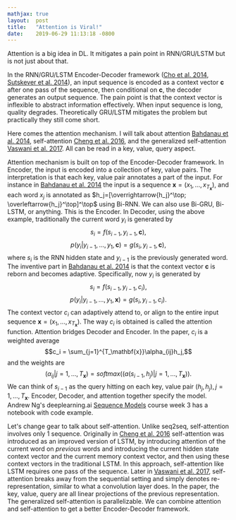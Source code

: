 ```yaml
---
mathjax: true
layout:  post
title:   "Attention is Viral!"
date:    2019-06-29 11:13:18 -0800
---
```

Attention is a big idea in DL. It mitigates a pain point in RNN/GRU/LSTM but is not just about that.

In the RNN/GRU/LSTM Encoder-Decoder framework ([Cho et al. 2014][Learning Phrase Representations using RNN Encoder–Decoder for Statistical Machine Translation], [Sutskever et al. 2014][Sequence to Sequence Learning with Neural Networks]), an input sequence is encoded as a context vector $\mathbf{c}$ after one pass of the sequence, then conditional on $\mathbf{c}$, the decoder generates an output sequence. The pain point is that the context vector is inflexible to abstract information effectively. When input sequence is long, quality degrades. Theoretically GRU/LSTM mitigates the problem but practically they still come short.

Here comes the attention mechanism. I will talk about attention [Bahdanau et al. 2014][Neural Machine Translation by Jointly Learning to Align and Translate], self-attention [Cheng et al. 2016][Long Short-Term Memory-Networks for Machine Reading], and the generalized self-attention [Vaswani et al. 2017][Attention is All You Need]. All can be read in a key, value, query aspect.

Attention mechanism is built on top of the Encoder-Decoder framework. In Encoder, the input is encoded into a collection of key, value pairs. The interpretation is that each key, value pair annotates a part of the input. For instance in [Bahdanau et al. 2014][Neural Machine Translation by Jointly Learning to Align and Translate] the input is a sequence $\mathbf{x} = (x_1, ..., x_{T_\mathbf{x}})$, and each word $x_j$ is annotated as $h_j=[\overrightarrow{h_j}^\top; \overleftarrow{h_j}^\top]^\top$ using Bi-RNN. We can also use Bi-GRU, Bi-LSTM, or anything. This is the Encoder. In Decoder, using the above example, traditionally the current word $y_i$ is generated by
$$s_i = f(s_{i-1}, y_{i-1}, \mathbf{c}),$$
$$p(y_i|y_{i-1}, ..., y_1, \mathbf{c}) = g(s_i, y_{i-1}, \mathbf{c}),$$
where $s_i$ is the RNN hidden state and $y_{i-1}$ is the previously generated word. The inventive part in [Bahdanau et al. 2014][Neural Machine Translation by Jointly Learning to Align and Translate] is that the context vector $\mathbf{c}$ is reborn and becomes adaptive. Specifically, now $y_i$ is generated by
$$s_i = f(s_{i-1}, y_{i-1}, c_i),$$
$$p(y_i|y_{i-1}, ..., y_1, \mathbf{x}) = g(s_i, y_{i-1}, c_i).$$
The context vector $c_i$ can adaptively attend to, or align to the entire input sequence $\mathbf{x} = (x_1, ..., x_{T_\mathbf{x}})$. The way $c_i$ is obtained is called the attention function. Attention bridges Decoder and Encoder. In the paper, $c_i$ is a weighted average
$$c_i = \sum_{j=1}^{T_\mathbf{x}}\alpha_{ij}h_j,$$
and the weights are
$$(\alpha_{ij}|j=1, ..., T_{\mathbf{x}}) = softmax((a(s_{i-1}, h_j)|j=1, ..., T_{\mathbf{x}})).$$
We can think of $s_{i-1}$ as the query hitting on each key, value pair $(h_j, h_j), j=1, ..., T_{\mathbf{x}}$. Encoder, Decoder, and attention together specify the model. Andrew Ng's deeplearning.ai [Sequence Models](https://www.coursera.org/learn/nlp-sequence-models) course week 3 has a notebook with code example.

Let's change gear to talk about self-attention. Unlike seq2seq, self-attention involves only 1 sequence. Originally in [Cheng et al. 2016][Long Short-Term Memory-Networks for Machine Reading] self-attention was introduced as an improved version of LSTM, by introducing attention of the current word on *previous* words and introducing the current hidden state context vector and the current memory context vector, and then using these context vectors in the traditional LSTM. In this approach, self-attention like LSTM requires one pass of the sequence. Later in [Vaswani et al. 2017][Attention is All You Need], self-attention breaks away from the sequential setting and simply denotes re-representation, similar to what a convolution layer does. In the paper, the key, value, query are all linear projections of the previous representation. The generalized self-attention is parallelizable. We can combine attention and self-attention to get a better Encoder-Decoder framework.

[Learning Phrase Representations using RNN Encoder–Decoder for Statistical Machine Translation]: https://arxiv.org/pdf/1406.1078
[Sequence to Sequence Learning with Neural Networks]: https://arxiv.org/pdf/1409.3215.pdf
[Neural Machine Translation by Jointly Learning to Align and Translate]: https://arxiv.org/pdf/1409.0473.pdf
[Long Short-Term Memory-Networks for Machine Reading]: https://arxiv.org/pdf/1601.06733.pdf
[Attention is All You Need]: https://arxiv.org/pdf/1706.03762.pdf
